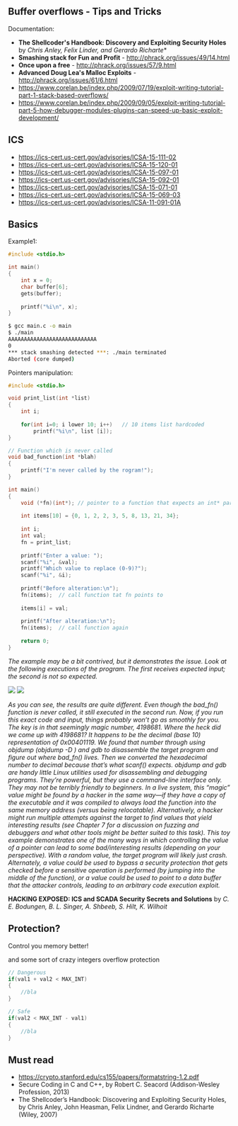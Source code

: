 ## Buffer overflows - Tips and Tricks

Documentation:

* **The Shellcoder's Handbook: Discovery and Exploiting Security Holes** by *Chris Anley, Felix Linder, and Gerardo Richarte**
* **Smashing stack for Fun and Profit** - http://phrack.org/issues/49/14.html
* **Once upon a free** - http://phrack.org/issues/57/9.html
* **Advanced Doug Lea's Malloc Exploits** - http://phrack.org/issues/61/6.html
* https://www.corelan.be/index.php/2009/07/19/exploit-writing-tutorial-part-1-stack-based-overflows/
* https://www.corelan.be/index.php/2009/09/05/exploit-writing-tutorial-part-5-how-debugger-modules-plugins-can-speed-up-basic-exploit-development/

## ICS

  * https://ics-cert.us-cert.gov/advisories/ICSA-15-111-02
  * https://ics-cert.us-cert.gov/advisories/ICSA-15-120-01
  * https://ics-cert.us-cert.gov/advisories/ICSA-15-097-01
  * https://ics-cert.us-cert.gov/advisories/ICSA-15-092-01
  * https://ics-cert.us-cert.gov/advisories/ICSA-15-071-01
  * https://ics-cert.us-cert.gov/advisories/ICSA-15-069-03
  * https://ics-cert.us-cert.gov/advisories/ICSA-11-091-01A


## Basics

Example1:

```CPP
#include <stdio.h>

int main()
{
	int x = 0;
	char buffer[6];
	gets(buffer);
	
	printf("%i\n", x);
}
```

```bash
$ gcc main.c -o main
$ ./main
AAAAAAAAAAAAAAAAAAAAAAAAAAAA
0
*** stack smashing detected ***: ./main terminated
Aborted (core dumped)

```

Pointers manipulation:

```CPP
#include <stdio.h>

void print_list(int *list)
{
	int i;
	
	for(int i=0; i lower 10; i++)	// 10 items list hardcoded
		printf("%i\n", list [i]);
}

// Function which is never called
void bad_function(int *blah)
{
	printf("I'm never called by the rogram!");
}

int main()
{
	void (*fn)(int*); // pointer to a function that expects an int* parameter
	
	int items[10] = {0, 1, 2, 2, 3, 5, 8, 13, 21, 34};
	
	int i;
	int val;
	fn = print_list;
	
	printf("Enter a value: ");
	scanf("%i", &val);
	printf("Which value to replace (0-9)?");
	scanf("%i", &i);
	
	printf("Before alteration:\n");
	fn(items);	// call function tat fn points to
	
	items[i] = val;
	
	printf("After alteration:\n");
	fn(items);	// call function again
	
	return 0;	
}
```

*The example may be a bit contrived, but it demonstrates the issue. Look at the following executions of the program. The first receives expected input; the second is not so expected.*

![](docs/img/pointer_manipulation1.png)
![](docs/img/pointer_manipulation2.png)

*As you can see, the results are quite different. Even though the bad_fn() function is never called, it still executed in the second run. Now, if you run this exact code and input, things probably won’t go as smoothly for you. The key is in that seemingly magic number, 4198681. Where the heck did we come up with 4198681? It happens to be the decimal (base 10) representation of 0x00401119. We found that number through using objdump (objdump -D <program name>) and gdb to disassemble the target program and figure out where bad_fn() lives. Then we converted the hexadecimal number to decimal because that’s what scanf() expects. objdump and gdb are handy little Linux utilities used for disassembling and debugging programs. They’re powerful, but they use a command-line interface only. They may not be terribly friendly to beginners. In a live system, this “magic” value might be found by a hacker in the same way—if they have a copy of the executable and it was compiled to always load the function into the same memory address (versus being relocatable). Alternatively, a hacker might run multiple attempts against the target to find values that yield interesting results (see Chapter 7 for a discussion on fuzzing and debuggers and what other tools might be better suited to this task).
This toy example demonstrates one of the many ways in which controlling the value of a pointer can lead to some bad/interesting results (depending on your perspective). With a random value, the target program will likely just crash. Alternately, a value could be used to bypass a security protection that gets checked before a sensitive operation is performed (by jumping into the middle of the function), or a value could be used to point to a data buffer that the attacker controls, leading to an arbitrary code execution exploit.*

**HACKING EXPOSED: ICS and SCADA Security Secrets and Solutions** by *C. E. Bodungen, B. L. Singer, A. Shbeeb, S. Hilt, K. Wilhoit*

## Protection?

Control you memory better!

and some sort of crazy integers overflow protection

```CPP
// Dangerous
if(val1 + val2 < MAX_INT)
{
	//bla
}

// Safe
if(val2 < MAX_INT - val1)
{
	//bla
}
```

## Must read

  * https://crypto.stanford.edu/cs155/papers/formatstring-1.2.pdf
  * Secure Coding in C and C++, by Robert C. Seacord (Addison-Wesley Profession, 2013)
  * The Shellcoder’s Handbook: Discovering and Exploiting Security Holes, by Chris Anley, John Heasman, Felix Lindner, and Gerardo Richarte (Wiley, 2007)